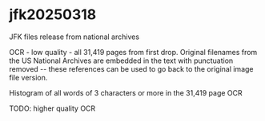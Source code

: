 # jfk20250318
JFK files release from national archives

OCR - low quality - all 31,419 pages from first drop.   Original filenames from the US National Archives are embedded in the text with punctuation removed -- these references can be used to go back to the original image file version.

Histogram of all words of 3 characters or more in the 31,419 page OCR

TODO: higher quality OCR
